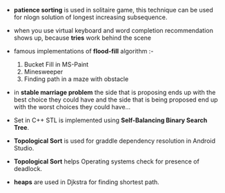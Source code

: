 * **patience sorting** is used in solitaire game, this technique can be used for nlogn solution of longest increasing subsequence.

* when you use virtual keyboard and word completion recommendation shows up, because **tries** work behind the scene 

* famous implementations of **flood-fill** algorithm :-
  1. Bucket Fill in MS-Paint
  2. Minesweeper
  3. Finding path in a maze with obstacle
  
* in **stable marriage problem** the side that is proposing ends up with the best choice they could have and the side that is being proposed end up with the worst choices they could have...

* Set in C++ STL is implemented using **Self-Balancing Binary Search Tree**.

* **Topological Sort** is used for graddle dependency resolution in Android Studio.

* **Topological Sort** helps Operating systems check for presence of deadlock.

* **heaps** are used in Djkstra for finding shortest path.
